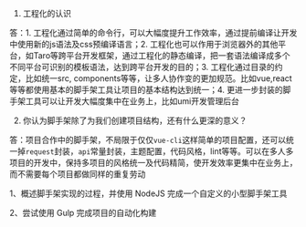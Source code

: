 1. 工程化的认识

答：1. 工程化通过简单的命令行，可以大幅度提升工作效率，通过提前编译让开发中使用新的js语法及css预编译语言；2. 工程化也可以作用于浏览器外的其他平台，如Taro等跨平台开发框架，通过工程化的静态编译，把一套语法编译成多个不同平台可识别的模板语法，达到跨平台开发的目的；3. 工程化通过目录的约定，比如统一src, components等等，让多人协作变的更加规范。比如vue,react等等都使用基本的脚手架工具让项目的基本结构达到统一；4. 更进一步封装的脚手架工具可以让开发大幅度集中在业务上，比如umi开发管理后台

2. 你认为脚手架除了为我们创建项目结构，还有什么更深的意义？

答：项目合作中的脚手架，不局限于仅仅`vue-cli`这样简单的项目配置，还可以统一掉`request`封装，`api`常量封装，主题配置，代码风格，lint等等。可以在多人多项目的开发中，保持多项目的风格统一及代码精简，使开发效率更集中在业务上，而不需要每个项目都做同样的重复劳动


1、概述脚手架实现的过程，并使用 NodeJS 完成一个自定义的小型脚手架工具

2、尝试使用 Gulp 完成项目的自动化构建